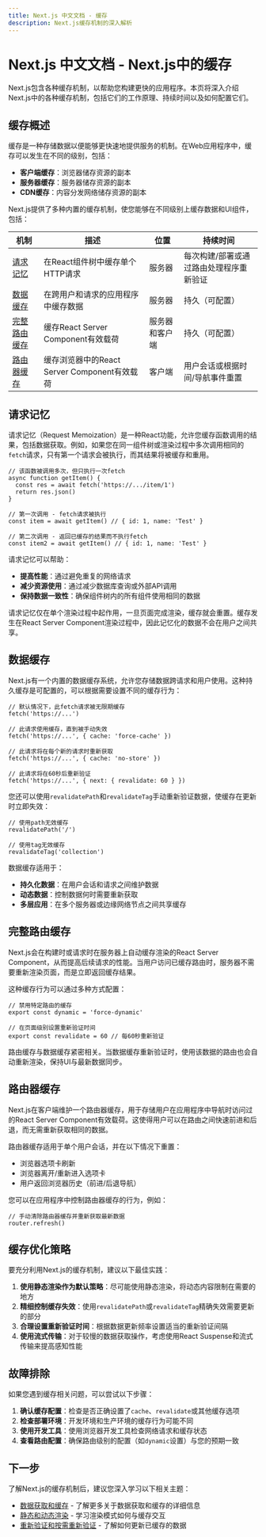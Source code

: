 ```yaml
---
title: Next.js 中文文档 - 缓存
description: Next.js缓存机制的深入解析
---
```


# Next.js 中文文档 - Next.js中的缓存

Next.js包含各种缓存机制，以帮助您构建更快的应用程序。本页将深入介绍Next.js中的各种缓存机制，包括它们的工作原理、持续时间以及如何配置它们。

## 缓存概述

缓存是一种存储数据以便能够更快速地提供服务的机制。在Web应用程序中，缓存可以发生在不同的级别，包括：

- **客户端缓存**：浏览器储存资源的副本
- **服务器缓存**：服务器储存资源的副本
- **CDN缓存**：内容分发网络储存资源的副本

Next.js提供了多种内置的缓存机制，使您能够在不同级别上缓存数据和UI组件，包括：

| 机制                          | 描述                                         | 位置           | 持续时间                                |
| ----------------------------- | -------------------------------------------- | -------------- | --------------------------------------- |
| [请求记忆](#请求记忆)         | 在React组件树中缓存单个HTTP请求              | 服务器         | 每次构建/部署或通过路由处理程序重新验证 |
| [数据缓存](#数据缓存)         | 在跨用户和请求的应用程序中缓存数据           | 服务器         | 持久（可配置）                          |
| [完整路由缓存](#完整路由缓存) | 缓存React Server Component有效载荷           | 服务器和客户端 | 持久（可配置）                          |
| [路由器缓存](#路由器缓存)     | 缓存浏览器中的React Server Component有效载荷 | 客户端         | 用户会话或根据时间/导航事件重置         |

## 请求记忆

请求记忆（Request Memoization）是一种React功能，允许您缓存函数调用的结果，包括数据获取。例如，如果您在同一组件树或渲染过程中多次调用相同的`fetch`请求，只有第一个请求会被执行，而其结果将被缓存和重用。

```tsx
// 该函数被调用多次，但只执行一次fetch
async function getItem() {
  const res = await fetch('https://.../item/1')
  return res.json()
}

// 第一次调用 - fetch请求被执行
const item = await getItem() // { id: 1, name: 'Test' }

// 第二次调用 - 返回已缓存的结果而不执行fetch
const item2 = await getItem() // { id: 1, name: 'Test' }
```

请求记忆可以帮助：

- **提高性能**：通过避免重复的网络请求
- **减少资源使用**：通过减少数据库查询或外部API调用
- **保持数据一致性**：确保组件树内的所有组件使用相同的数据

请求记忆仅在单个渲染过程中起作用，一旦页面完成渲染，缓存就会重置。缓存发生在React Server Component渲染过程中，因此记忆化的数据不会在用户之间共享。

## 数据缓存

Next.js有一个内置的数据缓存系统，允许您存储数据跨请求和用户使用。这种持久缓存是可配置的，可以根据需要设置不同的缓存行为：

```tsx
// 默认情况下，此fetch请求被无限期缓存
fetch('https://...')

// 此请求使用缓存，直到被手动失效
fetch('https://...', { cache: 'force-cache' })

// 此请求将在每个新的请求时重新获取
fetch('https://...', { cache: 'no-store' })

// 此请求将在60秒后重新验证
fetch('https://...', { next: { revalidate: 60 } })
```

您还可以使用`revalidatePath`和`revalidateTag`手动重新验证数据，使缓存在更新时立即失效：

```tsx
// 使用path无效缓存
revalidatePath('/')

// 使用tag无效缓存
revalidateTag('collection')
```

数据缓存适用于：

- **持久化数据**：在用户会话和请求之间维护数据
- **动态数据**：控制数据何时需要重新获取
- **多层应用**：在多个服务器或边缘网络节点之间共享缓存

## 完整路由缓存

Next.js会在构建时或请求时在服务器上自动缓存渲染的React Server Component，从而提高后续请求的性能。当用户访问已缓存路由时，服务器不需要重新渲染页面，而是立即返回缓存结果。

这种缓存行为可以通过多种方式配置：

```tsx
// 禁用特定路由的缓存
export const dynamic = 'force-dynamic'

// 在页面级别设置重新验证时间
export const revalidate = 60 // 每60秒重新验证
```

路由缓存与数据缓存紧密相关。当数据缓存重新验证时，使用该数据的路由也会自动重新渲染，保持UI与最新数据同步。

## 路由器缓存

Next.js在客户端维护一个路由器缓存，用于存储用户在应用程序中导航时访问过的React Server Component有效载荷。这使得用户可以在路由之间快速前进和后退，而无需重新获取相同的数据。

路由器缓存适用于单个用户会话，并在以下情况下重置：

- 浏览器选项卡刷新
- 浏览器离开/重新进入选项卡
- 用户返回浏览器历史（前进/后退导航）

您可以在应用程序中控制路由器缓存的行为，例如：

```tsx
// 手动清除路由器缓存并重新获取最新数据
router.refresh()
```

## 缓存优化策略

要充分利用Next.js的缓存机制，建议以下最佳实践：

1. **使用静态渲染作为默认策略**：尽可能使用静态渲染，将动态内容限制在需要的地方
2. **精细控制缓存失效**：使用`revalidatePath`或`revalidateTag`精确失效需要更新的部分
3. **合理设置重新验证时间**：根据数据更新频率设置适当的重新验证间隔
4. **使用流式传输**：对于较慢的数据获取操作，考虑使用React Suspense和流式传输来提高感知性能

## 故障排除

如果您遇到缓存相关问题，可以尝试以下步骤：

1. **确认缓存配置**：检查是否正确设置了`cache`、`revalidate`或其他缓存选项
2. **检查部署环境**：开发环境和生产环境的缓存行为可能不同
3. **使用开发工具**：使用浏览器开发工具检查网络请求和缓存状态
4. **查看路由配置**：确保路由级别的配置（如`dynamic`设置）与您的预期一致

## 下一步

了解Next.js的缓存机制后，建议您深入学习以下相关主题：

- [数据获取和缓存](/nextjs/app-router/building-your-application/data-fetching/data-fetching-and-caching) - 了解更多关于数据获取和缓存的详细信息
- [静态和动态渲染](/nextjs/app-router/building-your-application/rendering/static-and-dynamic-rendering) - 学习渲染模式如何与缓存交互
- [重新验证和按需重新验证](/nextjs/app-router/building-your-application/data-fetching/revalidating) - 了解如何更新已缓存的数据
